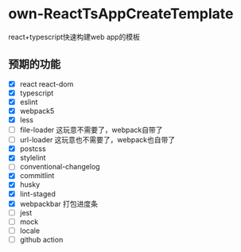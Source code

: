 # own-ReactTsAppCreateTemplate
react+typescript快速构建web app的模板

## 预期的功能

- [x] react react-dom
- [x] typescript
- [x] eslint
- [x] webpack5
- [x] less
- [ ] file-loader 这玩意不需要了，webpack自带了
- [ ] url-loader 这玩意也不需要了，webpack也自带了
- [x] postcss
- [x] stylelint
- [ ] conventional-changelog
- [x] commitlint
- [x] husky
- [x] lint-staged
- [x] webpackbar 打包进度条
- [ ] jest
- [ ] mock
- [ ] locale
- [ ] github action